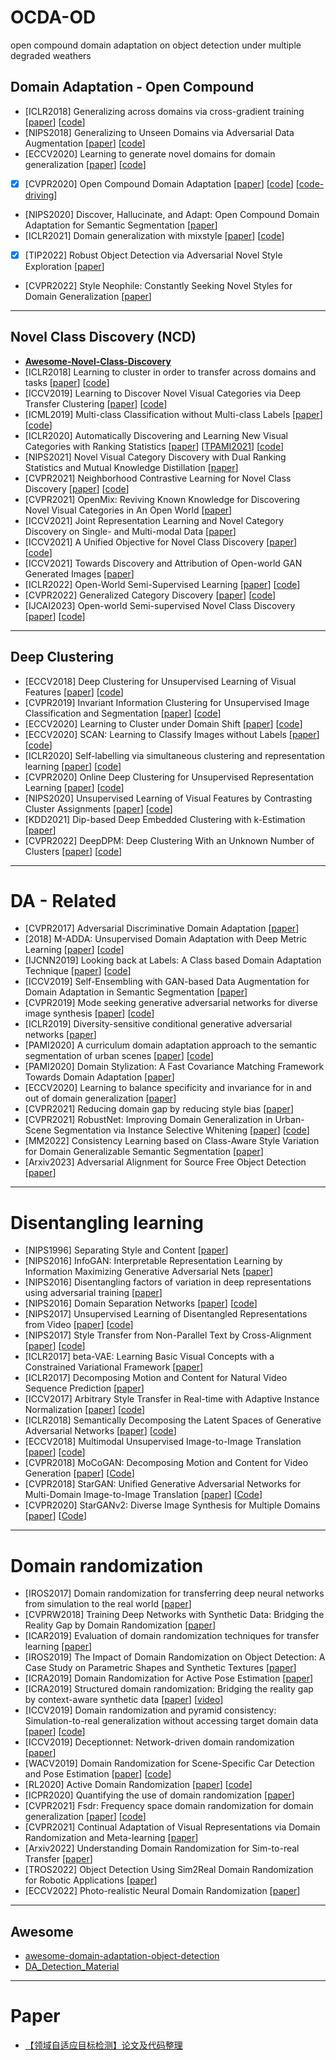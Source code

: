 # OCDA-OD
open compound domain adaptation on object detection under multiple degraded weathers

## Domain Adaptation - Open Compound
- [ICLR2018] Generalizing across domains via cross-gradient training [[paper](https://arxiv.org/abs/1804.10745)] [[code](https://arxiv.org/abs/1804.10745)]
- [NIPS2018] Generalizing to Unseen Domains via Adversarial Data Augmentation [[paper](https://arxiv.org/abs/1805.12018)] [[code](https://github.com/ricvolpi/generalize-unseen-domains)]
- [ECCV2020] Learning to generate novel domains for domain generalization [[paper](https://arxiv.org/abs/2007.03304)]  [[code](https://github.com/mousecpn/L2A-OT)]
- [x] [CVPR2020] Open Compound Domain Adaptation [[paper](https://arxiv.org/abs/1909.03403)] [[code](https://github.com/zhmiao/OpenCompoundDomainAdaptation-OCDA)] [[code-driving](https://github.com/XingangPan/OCDA-Driving-Example)]
- [NIPS2020] Discover, Hallucinate, and Adapt: Open Compound Domain Adaptation for Semantic Segmentation [[paper](https://arxiv.org/abs/2110.04111)]
- [ICLR2021] Domain generalization with mixstyle [[paper](https://arxiv.org/abs/2104.02008)] [[code](https://github.com/KaiyangZhou/mixstyle-release)]
- [x] [TIP2022] Robust Object Detection via Adversarial Novel Style Exploration [[paper](https://ieeexplore.ieee.org/abstract/document/9697984)]
- [CVPR2022] Style Neophile: Constantly Seeking Novel Styles for Domain Generalization [[paper](https://openaccess.thecvf.com/content/CVPR2022/html/Kang_Style_Neophile_Constantly_Seeking_Novel_Styles_for_Domain_Generalization_CVPR_2022_paper.html)]

---

## Novel Class Discovery (NCD)
- [**Awesome-Novel-Class-Discovery**](https://github.com/JosephKJ/Awesome-Novel-Class-Discovery)
- [ICLR2018] Learning to cluster in order to transfer across domains and tasks [[paper](https://arxiv.org/abs/1711.10125)] [[code](https://github.com/GT-RIPL/L2C)]
- [ICCV2019] Learning to Discover Novel Visual Categories via Deep Transfer Clustering [[paper](https://arxiv.org/abs/1908.09884)] [[code](https://github.com/k-han/DTC)]
- [ICML2019] Multi-class Classification without Multi-class Labels [[paper](https://arxiv.org/abs/1901.00544)] [[code](https://github.com/GT-RIPL/L2C)]
- [ICLR2020] Automatically Discovering and Learning New Visual Categories with Ranking Statistics [[paper](https://arxiv.org/abs/2002.05714)] [[TPAMI2021](https://ieeexplore.ieee.org/abstract/document/9464163/)] [[code](https://github.com/k-han/AutoNovel)]
- [NIPS2021] Novel Visual Category Discovery with Dual Ranking Statistics and Mutual Knowledge Distillation [[paper](https://arxiv.org/abs/2002.05714)]
- [CVPR2021] Neighborhood Contrastive Learning for Novel Class Discovery [[paper](https://arxiv.org/abs/2106.10731)] [[code](https://github.com/zhunzhong07/NCL)]
- [CVPR2021] OpenMix: Reviving Known Knowledge for Discovering Novel Visual Categories in An Open World [[paper](https://arxiv.org/abs/2004.05551)]
- [ICCV2021] Joint Representation Learning and Novel Category Discovery on Single- and Multi-modal Data [[paper](https://arxiv.org/abs/2107.03358)]
- [ICCV2021] A Unified Objective for Novel Class Discovery [[paper](https://arxiv.org/abs/2108.08536)] [[code](https://github.com/DonkeyShot21/UNO)]
- [ICCV2021] Towards Discovery and Attribution of Open-world GAN Generated Images [[paper](https://arxiv.org/abs/2105.04580)]
- [ICLR2022] Open-World Semi-Supervised Learning [[paper](https://arxiv.org/abs/2102.03526)] [[code](https://github.com/snap-stanford/orca)]
- [CVPR2022] Generalized Category Discovery [[paper](https://arxiv.org/abs/2201.02609)] [[code](https://github.com/sgvaze/generalized-category-discovery)]
- [IJCAI2023] Open-world Semi-supervised Novel Class Discovery [[paper](https://arxiv.org/abs/2305.13095)] [[code](https://github.com/liujmzzz/openncd)]

---

## Deep Clustering
- [ECCV2018] Deep Clustering for Unsupervised Learning of Visual Features [[paper](https://arxiv.org/abs/1807.05520)] [[code](https://github.com/facebookresearch/deepcluster)]
- [CVPR2019] Invariant Information Clustering for Unsupervised Image Classification and Segmentation [[paper](https://arxiv.org/abs/1807.06653)] [[code](https://github.com/xu-ji/IIC)]
- [ECCV2020] Learning to Cluster under Domain Shift [[paper](https://arxiv.org/abs/2008.04646)] [[code](https://github.com/willi-menapace/acids-clustering-domain-shift)]
- [ECCV2020] SCAN: Learning to Classify Images without Labels [[paper](https://arxiv.org/abs/2005.12320)] [[code](https://github.com/wvangansbeke/Unsupervised-Classification)]
- [ICLR2020] Self-labelling via simultaneous clustering and representation learning [[paper](https://arxiv.org/abs/1911.05371)] [[code](https://github.com/yukimasano/self-label)]
- [CVPR2020] Online Deep Clustering for Unsupervised Representation Learning [[paper](https://arxiv.org/abs/2006.10645)] [[code](https://github.com/open-mmlab/OpenSelfSup)]
- [NIPS2020] Unsupervised Learning of Visual Features by Contrasting Cluster Assignments [[paper](https://arxiv.org/abs/2006.09882)] [[code](https://github.com/facebookresearch/swav)]
- [KDD2021] Dip-based Deep Embedded Clustering with k-Estimation [[paper](https://dl.acm.org/doi/abs/10.1145/3447548.3467316)]
- [CVPR2022] DeepDPM: Deep Clustering With an Unknown Number of Clusters [[paper](https://arxiv.org/abs/2203.14309)] [[code](https://github.com/BGU-CS-VIL/DeepDPM)]

---

# DA - Related
- [CVPR2017] Adversarial Discriminative Domain Adaptation [[paper](https://arxiv.org/abs/1702.05464)]
- [2018] M-ADDA: Unsupervised Domain Adaptation with Deep Metric Learning [[paper](https://arxiv.org/abs/1807.02552)] [[code](https://github.com/IssamLaradji/M-ADDA)]
- [IJCNN2019] Looking back at Labels: A Class based Domain Adaptation Technique [[paper](https://arxiv.org/abs/1904.01341)] [[code](https://github.com/vinodkkurmi/DiscriminatorDomainAdaptation)]
- [ICCV2019] Self-Ensembling with GAN-based Data Augmentation for Domain Adaptation in Semantic Segmentation [[paper](https://arxiv.org/abs/1909.00589)]
- [CVPR2019] Mode seeking generative adversarial networks for diverse image synthesis [[paper](https://arxiv.org/abs/1903.05628)] [[code](https://github.com/HelenMao/MSGAN)]
- [ICLR2019] Diversity-sensitive conditional generative adversarial networks [[paper](https://arxiv.org/abs/1901.09024)]
- [PAMI2020] A curriculum domain adaptation approach to the semantic segmentation of urban scenes [[paper](https://arxiv.org/abs/1812.09953)] [[code](https://github.com/YangZhang4065/AdaptationSeg)]
- [PAMI2020] Domain Stylization: A Fast Covariance Matching Framework Towards Domain Adaptation [[paper](https://ieeexplore.ieee.org/abstract/document/8968319)]
- [ECCV2020] Learning to balance specificity and invariance for in and out of domain generalization [[paper](https://arxiv.org/abs/2008.12839)]
- [CVPR2021] Reducing domain gap by reducing style bias [[paper](https://arxiv.org/abs/1910.11645)]
- [CVPR2021] RobustNet: Improving Domain Generalization in Urban-Scene Segmentation via Instance Selective Whitening [[paper](https://arxiv.org/abs/2103.15597)] [[code](https://github.com/shachoi/RobustNet)]
- [MM2022] Consistency Learning based on Class-Aware Style Variation for Domain Generalizable Semantic Segmentation [[paper](https://dl.acm.org/doi/abs/10.1145/3503161.3548209)]
- [Arxiv2023] Adversarial Alignment for Source Free Object Detection [[paper](https://arxiv.org/abs/2301.04265)]

---

# Disentangling learning
- [NIPS1996] Separating Style and Content [[paper](https://proceedings.neurips.cc/paper/1996/hash/70222949cc0db89ab32c9969754d4758-Abstract.html)]
- [NIPS2016] InfoGAN: Interpretable Representation Learning by Information Maximizing Generative Adversarial Nets [[paper](https://arxiv.org/abs/1606.03657)]
- [NIPS2016] Disentangling factors of variation in deep representations using adversarial training [[paper](https://arxiv.org/abs/1611.03383)]
- [NIPS2016] Domain Separation Networks [[paper](https://arxiv.org/abs/1608.06019)] [[code](https://github.com/fungtion/DSN)]
- [NIPS2017] Unsupervised Learning of Disentangled Representations from Video [[paper](https://arxiv.org/abs/1705.10915)] [[code](https://github.com/edenton/drnet)]
- [NIPS2017] Style Transfer from Non-Parallel Text by Cross-Alignment [[paper](https://arxiv.org/abs/1705.09655)] [[code](https://github.com/shentianxiao/language-style-transfer)]
- [ICLR2017] beta-VAE: Learning Basic Visual Concepts with a Constrained Variational Framework [[paper](https://openreview.net/forum?id=Sy2fzU9gl)]
- [ICLR2017] Decomposing Motion and Content for Natural Video Sequence Prediction [[paper](https://arxiv.org/abs/1706.08033)]
- [ICCV2017] Arbitrary Style Transfer in Real-time with Adaptive Instance Normalization [[paper](https://arxiv.org/abs/1703.06868)] [[code](https://github.com/xunhuang1995/AdaIN-style)]
- [ICLR2018] Semantically Decomposing the Latent Spaces of Generative Adversarial Networks [[paper](https://arxiv.org/abs/1705.07904)] [[code](https://github.com/chrisdonahue/sdgan)]
- [ECCV2018] Multimodal Unsupervised Image-to-Image Translation [[paper](https://arxiv.org/abs/1804.04732)] [[code](https://github.com/nvlabs/MUNIT)]
- [CVPR2018] MoCoGAN: Decomposing Motion and Content for Video Generation [[paper](https://arxiv.org/abs/1707.04993)] [[Code](https://github.com/sergeytulyakov/mocogan)]
- [CVPR2018] StarGAN: Unified Generative Adversarial Networks for Multi-Domain Image-to-Image Translation [[paper](https://arxiv.org/abs/1711.09020)] [[Code](https://github.com/yunjey/stargan)]
- [CVPR2020] StarGANv2: Diverse Image Synthesis for Multiple Domains [[paper](https://arxiv.org/abs/1912.01865)] [[Code](https://github.com/clovaai/stargan-v2)]

---

# Domain randomization
- [IROS2017] Domain randomization for transferring deep neural networks from simulation to the real world [[paper](https://arxiv.org/abs/1703.06907)]
- [CVPRW2018] Training Deep Networks with Synthetic Data: Bridging the Reality Gap by Domain Randomization [[paper](https://arxiv.org/abs/1804.06516)]
- [ICAR2019] Evaluation of domain randomization techniques for transfer learning [[paper](https://ieeexplore.ieee.org/abstract/document/8981654)]
- [IROS2019] The Impact of Domain Randomization on Object Detection: A Case Study on Parametric Shapes and Synthetic Textures [[paper](https://ieeexplore.ieee.org/abstract/document/8968139)]
- [ICRA2019] Domain Randomization for Active Pose Estimation [[paper](https://arxiv.org/abs/1903.03953)]
- [ICRA2019] Structured domain randomization: Bridging the reality gap by context-aware synthetic data [[paper](https://arxiv.org/abs/1810.10093)] [[video](https://youtu.be/1WdjWJYx9AY)]
- [ICCV2019] Domain randomization and pyramid consistency: Simulation-to-real generalization without accessing target domain data [[paper](https://arxiv.org/abs/1909.00889)] [[code](https://github.com/xyyue/DRPC)]
- [ICCV2019] Deceptionnet: Network-driven domain randomization [[paper](https://arxiv.org/abs/1904.02750)]
- [WACV2019] Domain Randomization for Scene-Specific Car Detection and Pose Estimation [[paper](https://arxiv.org/abs/1811.05939)] [[code](https://github.com/rawalkhirodkar/car_pose)]
- [RL2020] Active Domain Randomization [[paper](https://arxiv.org/abs/1904.04762)] [[code](https://github.com/montrealrobotics/active-domainrand)]
- [ICPR2020] Quantifying the use of domain randomization [[paper](https://ieeexplore.ieee.org/abstract/document/9412118)]
- [CVPR2021] Fsdr: Frequency space domain randomization for domain generalization [[paper](https://arxiv.org/abs/2103.02370)] [[code](https://github.com/jxhuang0508/FSDR)]
- [CVPR2021] Continual Adaptation of Visual Representations via Domain Randomization and Meta-learning [[paper](https://arxiv.org/abs/2012.04324)]
- [Arxiv2022] Understanding Domain Randomization for Sim-to-real Transfer [[paper](https://arxiv.org/abs/2110.03239)]
- [TROS2022] Object Detection Using Sim2Real Domain Randomization for Robotic Applications [[paper](https://arxiv.org/abs/2208.04171)]
- [ECCV2022] Photo-realistic Neural Domain Randomization [[paper](https://arxiv.org/abs/2210.12682)]

---

## Awesome
- [awesome-domain-adaptation-object-detection](https://github.com/wangs311/awesome-domain-adaptation-object-detection)
- [DA_Detection_Material](https://github.com/kinredon/DA_Detection_Material)

---

# Paper
- [【领域自适应目标检测】论文及代码整理](https://zhuanlan.zhihu.com/p/371721493)

